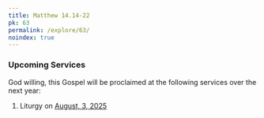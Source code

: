 ```yaml
---
title: Matthew 14.14-22
pk: 63
permalink: /explore/63/
noindex: true
---
```


### Upcoming Services

God willing, this Gospel will be proclaimed at the following services over the next year:


1. Liturgy on [August,  3, 2025](https://orthocal.info/readings/gregorian/2025/08/03/)
